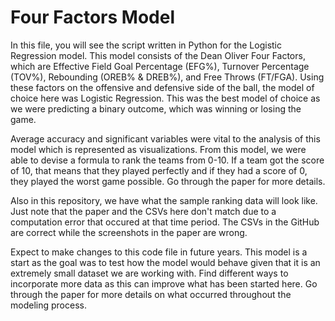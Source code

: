 # Four Factors Model

In this file, you will see the script written in Python for the Logistic Regression model. This model consists of the Dean Oliver Four Factors, which are Effective Field Goal Percentage (EFG%), Turnover Percentage (TOV%), Rebounding (OREB% & DREB%), and Free Throws (FT/FGA). Using these factors on the offensive and defensive side of the ball, the model of choice here was Logistic Regression. This was the best model of choice as we were predicting a binary outcome, which was winning or losing the game.

Average accuracy and significant variables were vital to the analysis of this model which is represented as visualizations. From this model, we were able to devise a formula to rank the teams from 0-10. If a team got the score of 10, that means that they played perfectly and if they had a score of 0, they played the worst game possible. Go through the paper for more details.

Also in this repository, we have what the sample ranking data will look like. Just note that the paper and the CSVs here don't match due to a computation error that occured at that time period. The CSVs in the GitHub are correct while the screenshots in the paper are wrong.

Expect to make changes to this code file in future years. This model is a start as the goal was to test how the model would behave given that it is an extremely small dataset we are working with. Find different ways to incorporate more data as this can improve what has been started here. Go through the paper for more details on what occurred throughout the modeling process.

